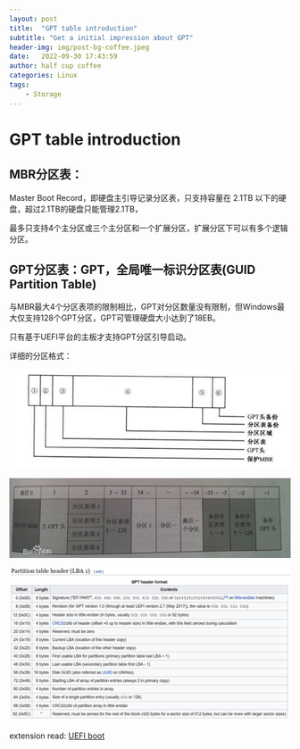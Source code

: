 ```yaml
---
layout: post
title:  "GPT table introduction"
subtitle: "Get a initial impression about GPT"
header-img: img/post-bg-coffee.jpeg
date:   2022-09-30 17:43:59
author: half cup coffee
categories: Linux
tags:
    - Storage
---
```


# GPT table introduction

## MBR分区表：

Master Boot Record，即硬盘主引导记录分区表，只支持容量在 2.1TB 以下的硬盘，超过2.1TB的硬盘只能管理2.1TB，

最多只支持4个主分区或三个主分区和一个扩展分区，扩展分区下可以有多个逻辑分区。

## GPT分区表：GPT，全局唯一标识分区表(GUID Partition Table)

与MBR最大4个分区表项的限制相比，GPT对分区数量没有限制，但Windows最大仅支持128个GPT分区，GPT可管理硬盘大小达到了18EB。

只有基于UEFI平台的主板才支持GPT分区引导启动。

详细的分区格式：

![Crepe](/img/gpt1.jpg)

![Crepe](/img/gpt2.jpg)

![Crepe](/img/gpt3.png)


extension read: [UEFI boot]


[UEFI boot]: https://www.happyassassin.net/posts/2014/01/25/uefi-boot-how-does-that-actually-work-then/
